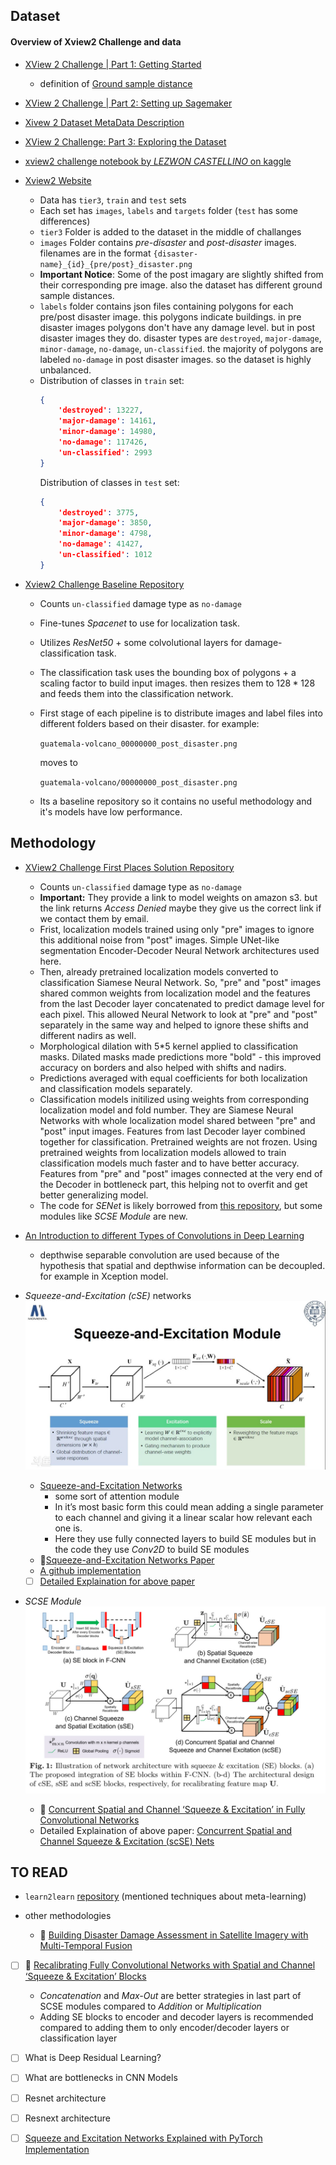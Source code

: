 ## Dataset

#### Overview of Xview2 Challenge and data

- [XView 2 Challenge | Part 1: Getting Started](https://lezwoncastelino.medium.com/xview-2-challenge-part-1-getting-started-270c2249e19e)

    - definition of [Ground sample distance](https://en.wikipedia.org/wiki/Ground_sample_distance)

- [XView 2 Challenge | Part 2: Setting up Sagemaker](https://lezwoncastelino.medium.com/xview-2-challenge-part-2-setting-up-sagemaker-49090d9167ea)

- [Xivew 2 Dataset MetaData Description](./res/xBD_Metadata_Explanation.pdf)

- [XView 2 Challenge: Part 3: Exploring the Dataset](https://medium.com/analytics-vidhya/xview-2-challenge-part-3-exploring-the-dataset-ec924303b0df)

- [xview2 challenge notebook by *LEZWON CASTELLINO* on kaggle](https://www.kaggle.com/code/lezwon/xview2-challenge/notebook)

- [Xview2 Website](https://xview2.org/download-links)
    - Data has `tier3`, `train` and `test` sets
    - Each set has `images`, `labels` and `targets` folder (`test` has some differences)
    - `tier3` Folder is added to the dataset in the middle of challanges
    - `images` Folder contains *pre-disaster* and *post-disaster* images. filenames are in the format `{disaster-name}_{id}_{pre/post}_disaster.png`
    - **Important Notice**: Some of the post imagary are slightly shifted from their corresponding pre image. also the dataset has different ground sample distances.
    - `labels` folder contains json files containing polygons for each pre/post disaster image. this polygons indicate buildings. in pre disaster images polygons don't have any damage level. but in post disaster images they do. disaster types are `destroyed`, `major-damage`, `minor-damage`, `no-damage`, `un-classified`. the majority of polygons are labeled `no-damage` in post disaster images. so the dataset is highly unbalanced.
    - Distribution of classes in `train` set:
        ```json
        {
            'destroyed': 13227,
            'major-damage': 14161,
            'minor-damage': 14980,
            'no-damage': 117426,
            'un-classified': 2993
        }
        ```
        Distribution of classes in `test` set:
        ```json
        {
            'destroyed': 3775,
            'major-damage': 3850,
            'minor-damage': 4798,
            'no-damage': 41427,
            'un-classified': 1012
        }
        ```

- [Xview2 Challenge Baseline Repository](https://github.com/DIUx-xView/xView2_baseline)
    - Counts `un-classified` damage type as `no-damage`
    - Fine-tunes *Spacenet* to use for localization task.
    - Utilizes *ResNet50* + some colvolutional layers for damage-classification task.
    - The classification task uses the bounding box of polygons + a scaling factor to build input images. then resizes them to $128*128$ and feeds them into the classification network.
    - First stage of each pipeline is to distribute images and label files into different folders based on their disaster. for example:

        `guatemala-volcano_00000000_post_disaster.png` 

        moves to 
        
        `guatemala-volcano/00000000_post_disaster.png`

    - Its a baseline repository so it contains no useful methodology and it's models have low performance.

## Methodology
- [XView2 Challenge First Places Solution Repository](https://github.com/DIUx-xView/xView2_first_place)
    - Counts `un-classified` damage type as `no-damage`
    - **Important:** They provide a link to model weights on amazon s3. but the link returns *Access Denied* maybe they give us the correct link if we contact them by email.
    - Frist, localization models trained using only "pre" images to ignore this additional noise from "post" images. Simple UNet-like segmentation Encoder-Decoder Neural Network architectures used here.
    - Then, already pretrained localization models converted to classification Siamese Neural Network. So, "pre" and "post" images shared common weights from localization model and the features from the last Decoder layer concatenated to predict damage level for each pixel. This allowed Neural Network to look at "pre" and "post" separately in the same way and helped to ignore these shifts and different nadirs as well.
    - Morphological dilation with 5*5 kernel applied to classification masks. Dilated masks made predictions more "bold" - this improved accuracy on borders and also helped with shifts and nadirs.
    - Predictions averaged with equal coefficients for both localization and classification models separately.
    - Classification models initilized using weights from corresponding localization model and fold number. They are Siamese Neural Networks with whole localization model shared between "pre" and "post" input images. Features from last Decoder layer combined together for classification. Pretrained weights are not frozen. Using pretrained weights from localization models allowed to train classification models much faster and to have better accuracy. Features from "pre" and "post" images connected at the very end of the Decoder in bottleneck part, this helping not to overfit and get better generalizing model.
    - The code for *SENet* is likely borrowed from [this repository](https://github.com/TencentYoutuResearch/PersonReID-YouReID), but some modules like *SCSE Module* are new.

- [An Introduction to different Types of Convolutions in Deep Learning](https://towardsdatascience.com/types-of-convolutions-in-deep-learning-717013397f4d)
    - depthwise separable convolution are used because of the hypothesis that spatial and depthwise information can be decoupled. for example in Xception model.

- *Squeeze-and-Excitation (cSE)* networks
    ![SE Module](./res/SEModule.jpg)
    - [Squeeze-and-Excitation Networks](https://towardsdatascience.com/squeeze-and-excitation-networks-9ef5e71eacd7)
        - some sort of attention module
        - In it’s most basic form this could mean adding a single parameter to each channel and giving it a linear scalar how relevant each one is.
        - Here they use fully connected layers to build SE modules but in the code they use *Conv2D* to build SE modules
    - :page_facing_up:[Squeeze-and-Excitation Networks Paper](https://arxiv.org/pdf/1709.01507.pdf)
    - [A github implementation](https://github.com/ai-med/squeeze_and_excitation)
    - [ ] [Detailed Explaination for above paper](https://blog.paperspace.com/channel-attention-squeeze-and-excitation-networks/)

- *SCSE Module*
    ![cSE,sSE,SCSE Modules](./res/SCSEModule.png)
    - :page_facing_up: [Concurrent Spatial and Channel ‘Squeeze &
Excitation’ in Fully Convolutional Networks](https://arxiv.org/pdf/1803.02579.pdf)
    - Detailed Explaination of above paper: [Concurrent Spatial and Channel Squeeze & Excitation (scSE) Nets](https://blog.paperspace.com/scse-nets/)


## TO READ

- `learn2learn` [repository](https://github.com/learnables/learn2learn) (mentioned techniques about meta-learning)

- other methodologies
    - :page_facing_up: [Building Disaster Damage Assessment in Satellite Imagery with Multi-Temporal Fusion](https://arxiv.org/pdf/2004.05525.pdf)

- [ ] :page_facing_up: [Recalibrating Fully Convolutional Networks with
Spatial and Channel ‘Squeeze & Excitation’ Blocks](https://arxiv.org/pdf/1808.08127.pdf) 
    - *Concatenation* and *Max-Out* are better strategies in last part of SCSE modules compared to *Addition* or *Multiplication*
    - Adding SE blocks to encoder and decoder layers is recommended compared to adding them to only encoder/decoder layers or classification layer

- [ ] What is Deep Residual Learning?
- [ ] What are bottlenecks in CNN Models
- [ ] Resnet architecture
- [ ] Resnext architecture

- [ ] [Squeeze and Excitation Networks Explained with PyTorch Implementation](https://amaarora.github.io/2020/07/24/SeNet.html)